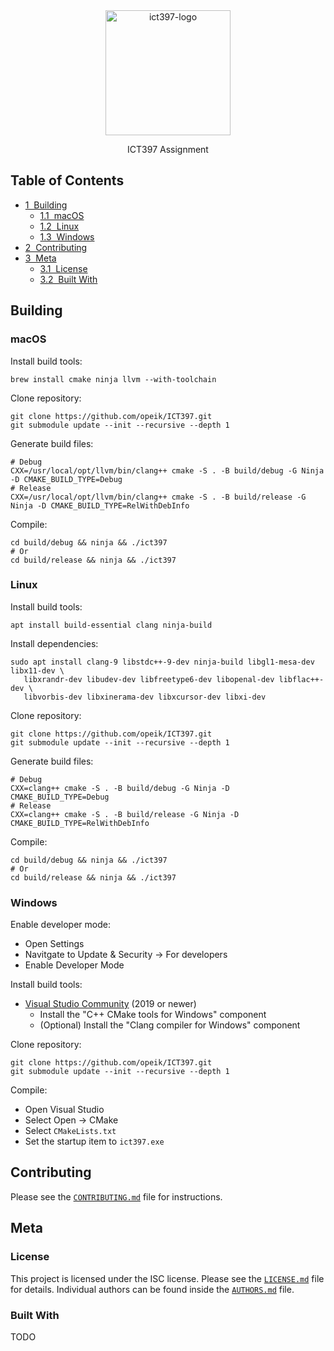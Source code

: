 <div align=center>
  <img src="https://i.imgur.com/cRIXVe7.png" alt="ict397-logo" width="200">
  <p>
    ICT397 Assignment
  </p>
</div>

## Table of Contents
* [1&nbsp;&nbsp;Building](#building)
  * [1.1&nbsp;&nbsp;macOS](#macos)
  * [1.2&nbsp;&nbsp;Linux](#linux)
  * [1.3&nbsp;&nbsp;Windows](#windows)
* [2&nbsp;&nbsp;Contributing](#contributing)
* [3&nbsp;&nbsp;Meta](#meta)
  * [3.1&nbsp;&nbsp;License](#license)
  * [3.2&nbsp;&nbsp;Built With](#built-with)

## Building
### macOS
Install build tools:
```
brew install cmake ninja llvm --with-toolchain
```

Clone repository:
```
git clone https://github.com/opeik/ICT397.git
git submodule update --init --recursive --depth 1
```

Generate build files:
```
# Debug
CXX=/usr/local/opt/llvm/bin/clang++ cmake -S . -B build/debug -G Ninja -D CMAKE_BUILD_TYPE=Debug
# Release
CXX=/usr/local/opt/llvm/bin/clang++ cmake -S . -B build/release -G Ninja -D CMAKE_BUILD_TYPE=RelWithDebInfo
```

Compile:
```
cd build/debug && ninja && ./ict397
# Or
cd build/release && ninja && ./ict397
```

### Linux
Install build tools:
```
apt install build-essential clang ninja-build
```

Install dependencies:
```
sudo apt install clang-9 libstdc++-9-dev ninja-build libgl1-mesa-dev libx11-dev \
   libxrandr-dev libudev-dev libfreetype6-dev libopenal-dev libflac++-dev \
   libvorbis-dev libxinerama-dev libxcursor-dev libxi-dev
```

Clone repository:
```
git clone https://github.com/opeik/ICT397.git
git submodule update --init --recursive --depth 1
```

Generate build files:
```
# Debug
CXX=clang++ cmake -S . -B build/debug -G Ninja -D CMAKE_BUILD_TYPE=Debug
# Release
CXX=clang++ cmake -S . -B build/release -G Ninja -D CMAKE_BUILD_TYPE=RelWithDebInfo
```

Compile:
```
cd build/debug && ninja && ./ict397
# Or
cd build/release && ninja && ./ict397
```

### Windows
Enable developer mode:
* Open Settings
* Navitgate to Update & Security → For developers
* Enable Developer Mode

Install build tools:
* [Visual Studio Community][2] (2019 or newer)
  * Install the "C++ CMake tools for Windows" component
  * (Optional) Install the "Clang compiler for Windows" component

Clone repository:
```
git clone https://github.com/opeik/ICT397.git
git submodule update --init --recursive --depth 1
```

Compile:
* Open Visual Studio
* Select Open → CMake
* Select `CMakeLists.txt`
* Set the startup item to `ict397.exe`

## Contributing
Please see the [`CONTRIBUTING.md`](CONTRIBUTING.md) file for instructions.

## Meta
### License
This project is licensed under the ISC license. Please see the [`LICENSE.md`](LICENSE.md)
file for details. Individual authors can be found inside the [`AUTHORS.md`](AUTHORS.md) file.

### Built With
TODO

[1]: https://github.com/microsoft/vcpkg#quick-start
[2]: https://visualstudio.microsoft.com/downloads/
